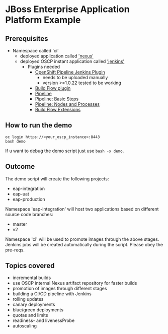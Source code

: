 # JBoss Enterprise Application Platform Example
## Prerequisites
+ Namespace called 'ci'
  + deployed application called ['nexus'](https://github.com/j1cken/nexus-ose/)
  + deployed OSCP instant application called ['jenkins'](../jenkins/)
    + Plugins needed
      + [OpenShift Pipeline Jenkins Plugin](https://wiki.jenkins-ci.org/display/JENKINS/OpenShift+Pipeline+Plugin)
        + needs to be uploaded manually
        + version >=1.0.22 tested to be working
      + [Build Flow plugin](https://wiki.jenkins-ci.org/display/JENKINS/Build+Flow+Plugin)
      + [Pipeline](https://wiki.jenkins-ci.org/display/JENKINS/Pipeline+Plugin)
      + [Pipeline: Basic Steps](https://wiki.jenkins-ci.org/display/JENKINS/Pipeline+Basic+Steps+Plugin)
      + [Pipeline: Nodes and Processes](https://wiki.jenkins-ci.org/display/JENKINS/Pipeline+Nodes+and+Processes+Plugin)
      + [Build Flow Extensions](https://wiki.jenkins-ci.org/display/JENKINS/Build+Flow+Extensions+Plugin)

## How to run the demo
```shell
oc login https://<your_oscp_instance>:8443
bash demo
```
If u want to debug the demo script just use `bash -x demo`.

## Outcome

The demo script will create the following projects:
* eap-integration
* eap-uat
* eap-production

Namespace 'eap-integration' will host two applications based on different source code branches:
* master
* v2

Namespace 'ci' will be used to promote images through the above stages. Jenkins jobs will be created automatically during the script. Please obey the pre-reqs.

## Topics covered
+ incremental builds
+ use OSCP internal Nexus artifact repository for faster builds
+ promotion of images through different stages
+ building a CI/CD pipeline with Jenkins
+ rolling updates
+ canary deployments
+ blue/green deployments
+ quotas and limits
+ readiness- and livenessProbe
+ autoscaling
